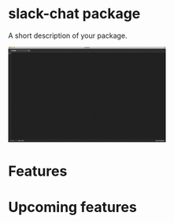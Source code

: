 # slack-chat package

A short description of your package.

![A screenshot of your spankin' package](slackchat.gif)

# Features


# Upcoming features
